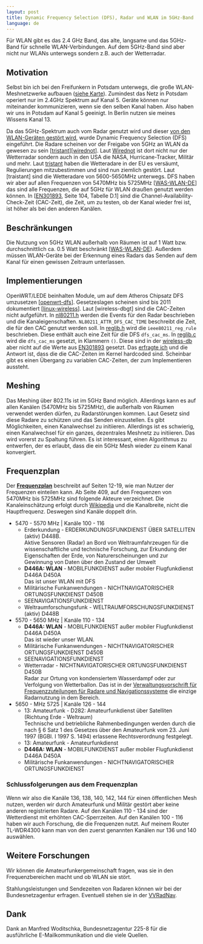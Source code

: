 ```yaml
---
layout: post
title: Dynamic Frequency Selection (DFS), Radar und WLAN im 5GHz-Band
language: de
---
```


Für WLAN gibt es das 2.4 GHz Band, das alte, langsame und das 5GHz-Band für schnelle WLAN-Verbindungen.
Auf dem 5GHz-Band sind aber nicht nur WLANs unterwegs sondern z.B. auch der Wetterradar.

Motivation
----------

Selbst bin ich bei den Freifunkern in Potsdam unterwegs, die große WLAN-Meshnetzwerke aufbauen
([siehe Karte][apmap-potsdam]).
Zumindest das Netz in Potsdam operiert nur im 2.4GHz Spektrum auf Kanal 5.
Geräte können nur miteinander kommunizieren, wenn sie den selben Kanal haben.
Also haben wir uns in Potsdam auf Kanal 5 geeinigt.
In Berlin nutzen sie meines Wissens Kanal 13.

Da das 5GHz-Spektrum auch vom Radar genutzt wird und dieser
[von den WLAN-Geräten gestört wird][tristant], wurde Dynamic Frequency Selection (DFS) eingeführt.
Die Radare scheinen vor der Freigabe von 5GHz an WLAN da gewesen zu sein [[tristant]][[wirednot]].
Laut [Wirednot][wirednot] ist dort nicht nur der Wetterradar sondern auch in den USA die
NASA, Hurricane-Tracker, Militär und mehr.
Laut [tristant] haben die Wetteradare in der EU es versäumt, Regulierungen mitzubestimmen und
sind nun ziemlich gestört.
Laut [traistant] sind die Wetteradare von 5600-5650MHz unterwegs.
DFS haben wir aber auf allen Frequenzen von 5470MHz bis 5725MHz [[WAS-WLAN-DE]] das sind alle Frequenzen, die auf 5GHz für WLAN draußen genutzt werden können.
In [[EN301893], Seite 104, Tabelle D.1] sind die Channel-Availability-Check-Zeit (CAC-Zeit), die Zeit, um zu testen, ob der Kanal wieder frei ist, ist höher als bei den anderen Kanälen.

Beschränkungen
--------------

Die Nutzung von 5GHz WLAN außerhalb von Räumen ist auf 1 Watt bzw. durchschnittlich ca. 0.5 Watt beschränkt [[WAS-WLAN-DE]].
Außerdem müssen WLAN-Geräte bei der Erkennung eines Radars das Senden auf dem Kanal für
einen gewissen Zeitraum unterlassen.

Implementierungen
-----------------

OpenWRT/LEDE beinhalten Module, um auf dem Atheros Chipsatz DFS umzusetzen [[openwrt-dfs]].
Gesetzeslagen scheinen sind bis 2011 dokumentiert [[linux-wireless]].
Laut [wireless-dbgt] sind die CAC-Zeiten nicht aufgeführt.
In [nl80211.h] werden die Events für den Radar beschrieben und die Kanaleigenschaften.
`NL80211_ATTR_DFS_CAC_TIME` beschreibt die Zeit, die für den CAC genutzt werden soll.
In [reglib.h] wird die `ieee80211_reg_rule` beschrieben.
Diese enthält auch eine Zeit für die DFS `dfs_cac_ms`.
In [reglib.c] wird die `dfs_cac_ms` gesetzt, in Klammern `()`.
Diese sind in der [wireless-db] aber nicht auf die Werte aus [EN301893] gesetzt.
Das [erfragte ich][mail-wireless-db] und die Antwort ist, dass die die CAC-Zeiten im Kernel
hardcoded sind.
Scheinbar gibt es einen Übergang zu variablen CAC-Zeiten, der zum Implementieren aussteht.


Meshing
-------

Das Meshing über 802.11s ist im 5GHz Band möglich.
Allerdings kann es auf allen Kanälen (5470MHz bis 5725MHz), die außerhalb von Räumen verwendet werden dürfen,
zu Radarstörungen kommen.
Laut Gesetz sind diese Radare zu schützen und das Senden einzustellen.
Es gibt Möglichkeiten, einen Kanalwechsel zu initiieren.
Allerdings ist es schwierig, einen Kanalwechsel für ein ganzes, dezentrales Meshnetz zu initiieren.
Das wird vorerst zu Spaltung führen.
Es ist interessant, einen Algorithmus zu entwerfen, der es erlaubt,
dass die ein 5GHz Mesh wieder zu einem Kanal konvergiert.


Frequenzplan
------------

Der **[Frequenzplan]** beschreibt auf Seiten 12-19, wie man Nutzer der Frequenzen einteilen kann.
Ab Seite 409, auf den Frequenzen von 5470MHz bis 5725MHz sind folgende Akteure verzeichnet. Die Kanaleinschätzung erfolgt durch [Wikipedia][wiki-5ghz] und die Kanalbreite, nicht die Hauptfrequenz. Deswegen sind Kanäle doppelt drin.
- 5470 - 5570 MHz | Kanäle 100 - 116
  - Erderkundung - ERDERKUNDUNGSFUNKDIENST ÜBER SATELLITEN (aktiv) D448B.  
    Aktive Sensoren (Radar) an Bord von Weltraumfahrzeugen für die wissenschaftliche und technische Forschung, zur Erkundung der Eigenschaften der Erde, von Naturerscheinungen und zur Gewinnung von Daten über den Zustand der Umwelt
  - **D446A: WLAN** - MOBILFUNKDIENST außer mobiler Flugfunkdienst D446A D450A  
    Das ist unser WLAN mit DFS
  - Militärische Funkanwendungen - NICHTNAVIGATORISCHER ORTUNGSFUNKDIENST D450B
  - SEENAVIGATIONSFUNKDIENST 
  - Weltraumforschungsfunk - WELTRAUMFORSCHUNGSFUNKDIENST (aktiv) D448B
- 5570 - 5650 MHz | Kanäle 110 - 134
  - **D446A: WLAN** - MOBILFUNKDIENST außer mobiler Flugfunkdienst D446A D450A  
    Das ist wieder unser WLAN.
  - Militärische Funkanwendungen - NICHTNAVIGATORISCHER ORTUNGSFUNKDIENST D450B
  - SEENAVIGATIONSFUNKDIENST
  - Wetterradar - NICHTNAVIGATORISCHER ORTUNGSFUNKDIENST D450B  
    Radar zur Ortung von kondensiertem Wasserdampf oder zur Verfolgung von Wetterballon.
    Das ist in der [Verwaltungsvorschrift für Frequenzzuteilungen für Radare und Navigationssysteme][VVRadNav] die einzige Radarnutzung in dem Bereich.
- 5650 - MHz 5725 | Kanäle 126 - 144
  - 13: Amateurfunk - D282: Amateurfunkdienst über Satelliten (Richtung Erde - Weltraum)  
    Technische und betriebliche Rahmenbedingungen werden durch die nach § 6 Satz 1 des Gesetzes über den Amateurfunk vom 23. Juni 1997 (BGBl. I 1997 S. 1494) erlassene Rechtsverordnung festgelegt.
  - 13: Amateurfunk - Amateurfunkdienst
  - **D446A: WLAN** - MOBILFUNKDIENST außer mobiler Flugfunkdienst D446A D450A
  - Militärische Funkanwendungen - NICHTNAVIGATORISCHER ORTUNGSFUNKDIENST 

### Schlussfolgerungen aus dem Frequenzplan

Wenn wir also die Kanäle 136, 138, 140, 142, 144 für einen öffentlichen Mesh nutzen,
werden wir durch Amateurfunk und Militär gestört aber keine anderen registrierten Radare.
Auf den Kanälen 110 - 134 sind der Wetterdienst mit erhöhten CAC-Sperrzeiten.
Auf den Kanälen 100 - 116 haben wir auch Forschung, die die Frequenzen nutzt.
Auf meinem Router TL-WDR4300 kann man von den zuerst genannten Kanälen nur 136 und 140 auswählen.

Weitere Forschungen
-------------------

Wir können die Amateurfunkergemeinschaft fragen, was sie in den Frequenzbereichen macht
und ob WLAN sie stört.

Stahlungsleistungen und Sendezeiten von Radaren können wir bei der Bundesnetzagentur erfragen. Eventuell stehen sie in der [VVRadNav].


Dank
----

Dank an Manfred Woditschka, Bundesnetzagentur 225-8 für die ausführliche E-Mailkommunikation und die viele Quellen.


[VVRadNav]: https://www.bundesnetzagentur.de/SharedDocs/Downloads/DE/Sachgebiete/Telekommunikation/Unternehmen_Institutionen/Frequenzen/Verwaltungsvorschriften/VV_RadNav.pdf?__blob=publicationFile&v=3
[Frequenzplan]: https://www.bundesnetzagentur.de/SharedDocs/Downloads/DE/Sachgebiete/Telekommunikation/Unternehmen_Institutionen/Frequenzen/Frequenzplan.pdf?__blob=publicationFile&v=9
[apmap-potsdam]: https://monitor.freifunk-potsdam.de/ff/apmap
[openwrt-dfs]: https://openwrt.org/docs/guide-user/network/wifi/basic#dfsradar_detection
[tristant]: https://www.itu.int/md/dologin_md.asp?id=R09-SEM.WMO-C-0019!!PDF-E
[wirednot]: https://wirednot.wordpress.com/2014/01/07/what-else-is-in-the-5-ghz-spectrum-hint-its-not-just-weather-radar/
[EN301893]: http://www.etsi.org/deliver/etsi_en/301800_301899/301893/02.00.07_20/en_301893v020007a.pdf
[WAS-WLAN-DE]: https://www.bundesnetzagentur.de/SharedDocs/Downloads/DE/Sachgebiete/Telekommunikation/Unternehmen_Institutionen/Frequenzen/Allgemeinzuteilungen/2010_07_WLAN_5GHz_pdf.pdf?__blob=publicationFile&v=3
[linux-wireless]: https://wireless.wiki.kernel.org/en/developers/DFS
[wireless-db]: https://git.kernel.org/pub/scm/linux/kernel/git/sforshee/wireless-regdb.git/tree/db.txt#n368
[nl80211.h]: https://git.kernel.org/pub/scm/linux/kernel/git/mcgrof/crda.git/tree/nl80211.h#n3988
[reglib.h]: https://git.kernel.org/pub/scm/linux/kernel/git/mcgrof/crda.git/tree/reglib.h#n31
[reglib.c]: https://git.kernel.org/pub/scm/linux/kernel/git/mcgrof/crda.git/tree/reglib.c#n846
[mail-wireless-db]: http://lists.infradead.org/pipermail/wireless-regdb/2018-March/001162.html
[wiki-5ghz]: https://en.wikipedia.org/wiki/List_of_WLAN_channels#5_GHz_(802.11a/h/j/n/ac/ax)

